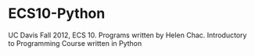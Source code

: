 ECS10-Python
============
UC Davis Fall 2012, ECS 10. 
Programs written by Helen Chac.
Introductory to Programming Course written in Python
